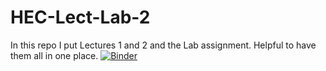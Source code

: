 # HEC-Lect-Lab-2

In this repo I put Lectures 1 and 2 and the Lab assignment. Helpful to have them all in one place.
[![Binder](https://mybinder.org/badge_logo.svg)](https://mybinder.org/v2/gh/gallyn24/HEC-Lect-Lab-2/HEAD)
